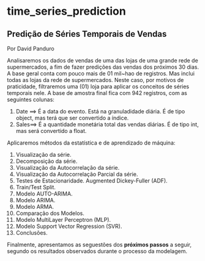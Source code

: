 # time_series_prediction
## Predição de Séries Temporais de Vendas

Por David Panduro

Analisaremos os dados de vendas de uma das lojas de uma grande rede de supermercados, a fim de fazer predições das vendas dos próximos 30 dias. 
A base geral conta com pouco mais de 01 mil~hao de registros. Mas inclui todas as lojas da rede de supermercados. Neste caso, por motivos de praticidade, filtraremos uma (01) loja para aplicar os conceitos de séries temporais nele. A base de amostra final fica com 942 registros, com as seguintes colunas:

  01. Date ==> É a data do evento. Está na granuladidade diária. É de tipo object, mas terá que ser convertido a índice.
  02. Sales==> É a quantidade monetária total das vendas diárias. É de tipo int, mas será convertido a float.
     
Aplicaremos métodos da estatística e de aprendizado de máquina:
  01. Visualização da série.
  02. Decomposição da série.
  03. Visualização da Autocorrelação da série.
  04. Visualização da Autocorrelação Parcial da série.
  05. Testes de Estacionaridade. Augmented Dickey-Fuller (ADF).
  06. Train/Test Split.
  07. Modelo AUTO-ARIMA.
  08. Modelo ARIMA.
  09. Modelo ARMA.
  10. Comparação dos Modelos.
  11. Modelo MultiLayer Perceptron (MLP).
  12. Modelo Support Vector Regression (SVR).
  13. Conclusões.

Finalmente, apresentamos as seguestões dos **próximos passos** a seguir, segundo os resultados observados durante o processo da modelagem.
